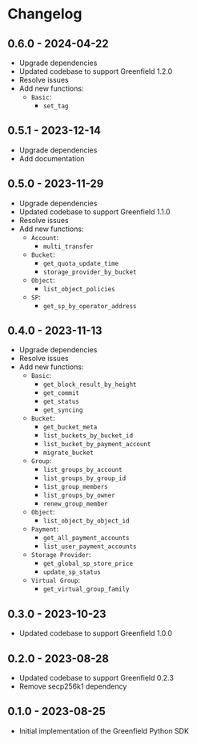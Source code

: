 Changelog
=========

0.6.0 - 2024-04-22
-------

- Upgrade dependencies
- Updated codebase to support Greenfield 1.2.0
- Resolve issues
- Add new functions:
    - `Basic`:
        - `set_tag`

0.5.1 - 2023-12-14
-------

- Upgrade dependencies
- Add documentation

0.5.0 - 2023-11-29
-------

- Upgrade dependencies
- Updated codebase to support Greenfield 1.1.0
- Resolve issues
- Add new functions:
    - `Account`:
        - `multi_transfer`
    - `Bucket`:
        - `get_quota_update_time`
        - `storage_provider_by_bucket`
    - `Object`:
        - `list_object_policies`
    - `SP`:
        - `get_sp_by_operator_address`


0.4.0 - 2023-11-13
-------

- Upgrade dependencies
- Resolve issues
- Add new functions:
    - `Basic`:
        - `get_block_result_by_height`
        - `get_commit`
        - `get_status`
        - `get_syncing`
    - `Bucket`:
        - `get_bucket_meta`
        - `list_buckets_by_bucket_id`
        - `list_bucket_by_payment_account`
        - `migrate_bucket`
    - `Group`:
        - `list_groups_by_account`
        - `list_groups_by_group_id`
        - `list_group_members`
        - `list_groups_by_owner`
        - `renew_group_member`
    - `Object`:
        - `list_object_by_object_id`
    - `Payment`:
        - `get_all_payment_accounts`
        - `list_user_payment_accounts`
    - `Storage Provider`:
        - `get_global_sp_store_price`
        - `update_sp_status`
    - `Virtual Group`:
        - `get_virtual_group_family`

0.3.0 - 2023-10-23
-------

- Updated codebase to support Greenfield 1.0.0

0.2.0 - 2023-08-28
-------

- Updated codebase to support Greenfield 0.2.3
- Remove secp256k1 dependency
  
0.1.0 - 2023-08-25
-------

- Initial implementation of the Greenfield Python SDK
